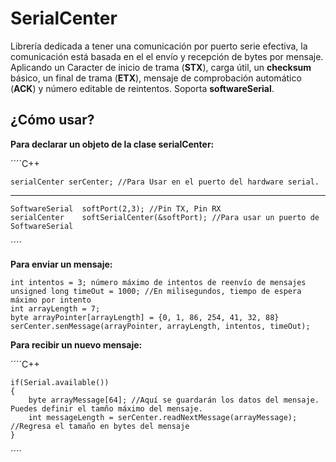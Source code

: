 # SerialCenter
Librería dedicada a tener una comunicación por puerto serie efectiva, la comunicación está basada en el el envío y recepción de bytes por mensaje. Aplicando un Caracter de inicio de trama (**STX**), carga útil, un **checksum** básico, un final de trama (**ETX**), mensaje de comprobación automático (**ACK**) y número editable de reintentos. Soporta **softwareSerial**.



## ¿Cómo usar?
**Para declarar un objeto de la clase serialCenter:**

´´´´C++

	serialCenter serCenter; //Para Usar en el puerto del hardware serial.
----------------------------------------------------------------------------------
	SoftwareSerial	softPort(2,3); //Pin TX, Pin RX
	serialCenter	softSerialCenter(&softPort); //Para usar un puerto de SoftwareSerial
´´´´

**Para enviar un mensaje:**

	int intentos = 3; número máximo de intentos de reenvío de mensajes
	unsigned long timeOut = 1000; //En milisegundos, tiempo de espera máximo por intento
	int arrayLength = 7;
	byte arrayPointer[arrayLength] = {0, 1, 86, 254, 41, 32, 88}
	serCenter.senMessage(arrayPointer, arrayLength, intentos, timeOut);

**Para recibir un nuevo mensaje:**


´´´´C++

	if(Serial.available())
	{
		byte arrayMessage[64]; //Aquí se guardarán los datos del mensaje. Puedes definir el tamño máximo del mensaje.
		int messageLength = serCenter.readNextMessage(arrayMessage); //Regresa el tamaño en bytes del mensaje
	}
	
´´´´

